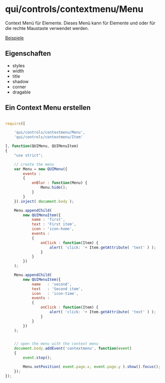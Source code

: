 # qui/controls/contextmenu/Menu

Context Menü für Elemente.
Dieses Menü kann für Elemente und oder für die rechte Maustaste verwendet werden.

[Beispiele](../examples/index.php?file=controls/contextmenu/contextmenu)

## Eigenschaften

+ styles
+ width
+ title
+ shadow
+ corner
+ dragable


## Ein Context Menu erstellen


```javascript

require([

    'qui/controls/contextmenu/Menu',
    'qui/controls/contextmenu/Item'

], function(QUIMenu, QUIMenuItem)
{
    "use strict";

    // create the menu
    var Menu = new QUIMenu({
        events :
        {
            onBlur : function(Menu) {
                Menu.hide();
            }
        }
    }).inject( document.body );

    Menu.appendChild(
        new QUIMenuItem({
            name : 'first',
            text : 'First item',
            icon : 'icon-home',
            events :
            {
                onClick : function(Item) {
                    alert( 'click: '+ Item.getAttribute( 'text' ) );
                }
            }
        })
    );

    Menu.appendChild(
        new QUIMenuItem({
            name   : 'second',
            text   : 'Second item',
            icon   : 'icon-time',
            events :
            {
                onClick : function(Item) {
                    alert( 'click: '+ Item.getAttribute( 'text' ) );
                }
            }
        })
    );


    // open the menu with the context menu
    document.body.addEvent('contextmenu', function(event)
    {
        event.stop();

        Menu.setPosition( event.page.x, event.page.y ).show().focus();
    });
});
```